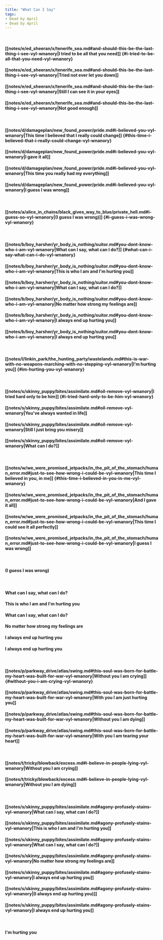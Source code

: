 ```yaml
---
title: "What Can I Say"
tags:
- Dead by April
- Dead by April
---
```

&nbsp;
#### [[notes/e/ed_sheeran/x/tenerife_sea.md#and-should-this-be-the-last-thing-i-see-vyl-wnanory|I tried to be all that you need]] {#i-tried-to-be-all-that-you-need-vyl-wnanory}
#### [[notes/e/ed_sheeran/x/tenerife_sea.md#and-should-this-be-the-last-thing-i-see-vyl-wnanory|Tried not ever let you down]]
#### [[notes/e/ed_sheeran/x/tenerife_sea.md#and-should-this-be-the-last-thing-i-see-vyl-wnanory|Still I can see it in your eyes]]
#### [[notes/e/ed_sheeran/x/tenerife_sea.md#and-should-this-be-the-last-thing-i-see-vyl-wnanory|Not good enough]]
&nbsp;
#### [[notes/d/damageplan/new_found_power/pride.md#i-believed-you-vyl-wnanory|This time I believed that I really could change]] {#this-time-i-believed-that-i-really-could-change-vyl-wnanory}
#### [[notes/d/damageplan/new_found_power/pride.md#i-believed-you-vyl-wnanory|I gave it all]]
#### [[notes/d/damageplan/new_found_power/pride.md#i-believed-you-vyl-wnanory|This time you really had my everything]]
#### [[notes/d/damageplan/new_found_power/pride.md#i-believed-you-vyl-wnanory|I guess I was wrong]]
&nbsp;
#### [[notes/a/alice_in_chains/black_gives_way_to_blue/private_hell.md#i-guess-so-vyl-wnanory|(I guess I was wrong)]] {#i-guess-i-was-wrong-vyl-wnanory}
&nbsp;
#### [[notes/b/boy_harsher/yr_body_is_nothing/suitor.md#you-dont-know-who-i-am-vyl-wnanory|What can I say, what can I do?]] {#what-can-i-say-what-can-i-do-vyl-wnanory}
#### [[notes/b/boy_harsher/yr_body_is_nothing/suitor.md#you-dont-know-who-i-am-vyl-wnanory|This is who I am and I'm hurting you]]
#### [[notes/b/boy_harsher/yr_body_is_nothing/suitor.md#you-dont-know-who-i-am-vyl-wnanory|What can I say, what can I do?]]
#### [[notes/b/boy_harsher/yr_body_is_nothing/suitor.md#you-dont-know-who-i-am-vyl-wnanory|No matter how strong my feelings are]]
#### [[notes/b/boy_harsher/yr_body_is_nothing/suitor.md#you-dont-know-who-i-am-vyl-wnanory|I always end up hurting you]]
#### [[notes/b/boy_harsher/yr_body_is_nothing/suitor.md#you-dont-know-who-i-am-vyl-wnanory|I always end up hurting you]]
&nbsp;
#### [[notes/l/linkin_park/the_hunting_party/wastelands.md#this-is-war-with-no-weapons-marching-with-no-stepping-vyl-wnanory|I'm hurting you]] {#im-hurting-you-vyl-wnanory}
&nbsp;
#### [[notes/s/skinny_puppy/bites/assimilate.md#oil-remove-vyl-wnanory|I tried hard only to be him]] {#i-tried-hard-only-to-be-him-vyl-wnanory}
#### [[notes/s/skinny_puppy/bites/assimilate.md#oil-remove-vyl-wnanory|You've always wanted in life]]
#### [[notes/s/skinny_puppy/bites/assimilate.md#oil-remove-vyl-wnanory|Still I just bring you misery]]
#### [[notes/s/skinny_puppy/bites/assimilate.md#oil-remove-vyl-wnanory|What can I do?]]
&nbsp;
#### [[notes/w/we_were_promised_jetpacks/in_the_pit_of_the_stomach/human_error.md#just-to-see-how-wrong-i-could-be-vyl-wnanory|This time I believed in you, in me]] {#this-time-i-believed-in-you-in-me-vyl-wnanory}
#### [[notes/w/we_were_promised_jetpacks/in_the_pit_of_the_stomach/human_error.md#just-to-see-how-wrong-i-could-be-vyl-wnanory|And I gave it all]]
#### [[notes/w/we_were_promised_jetpacks/in_the_pit_of_the_stomach/human_error.md#just-to-see-how-wrong-i-could-be-vyl-wnanory|This time I could see it all perfectly]]
#### [[notes/w/we_were_promised_jetpacks/in_the_pit_of_the_stomach/human_error.md#just-to-see-how-wrong-i-could-be-vyl-wnanory|I guess I was wrong]]
&nbsp;
#### (I guess I was wrong)
&nbsp;
#### What can I say, what can I do?
#### This is who I am and I'm hurting you
#### What can I say, what can I do?
#### No matter how strong my feelings are
#### I always end up hurting you
#### I always end up hurting you
&nbsp;
#### [[notes/p/parkway_drive/atlas/swing.md#this-soul-was-born-for-battle-my-heart-was-built-for-war-vyl-wnanory|Without you I am crying]] {#without-you-i-am-crying-vyl-wnanory}
#### [[notes/p/parkway_drive/atlas/swing.md#this-soul-was-born-for-battle-my-heart-was-built-for-war-vyl-wnanory|With you I am just hurting you]]
#### [[notes/p/parkway_drive/atlas/swing.md#this-soul-was-born-for-battle-my-heart-was-built-for-war-vyl-wnanory|Without you I am dying]]
#### [[notes/p/parkway_drive/atlas/swing.md#this-soul-was-born-for-battle-my-heart-was-built-for-war-vyl-wnanory|With you I am tearing your heart]]
&nbsp;
#### [[notes/t/tricky/blowback/excess.md#i-believe-in-people-lying-vyl-wnanory|Without you I am crying]]
#### [[notes/t/tricky/blowback/excess.md#i-believe-in-people-lying-vyl-wnanory|Without you I am dying]]
&nbsp;
#### [[notes/s/skinny_puppy/bites/assimilate.md#agony-profusely-stains-vyl-wnanory|What can I say, what can I do?]]
#### [[notes/s/skinny_puppy/bites/assimilate.md#agony-profusely-stains-vyl-wnanory|This is who I am and I'm hurting you]]
#### [[notes/s/skinny_puppy/bites/assimilate.md#agony-profusely-stains-vyl-wnanory|What can I say, what can I do?]]
#### [[notes/s/skinny_puppy/bites/assimilate.md#agony-profusely-stains-vyl-wnanory|No matter how strong my feelings are]]
#### [[notes/s/skinny_puppy/bites/assimilate.md#agony-profusely-stains-vyl-wnanory|I always end up hurting you]]
#### [[notes/s/skinny_puppy/bites/assimilate.md#agony-profusely-stains-vyl-wnanory|(I always end up hurting you)]]
#### [[notes/s/skinny_puppy/bites/assimilate.md#agony-profusely-stains-vyl-wnanory|I always end up hurting you]]
&nbsp;
#### I'm hurting you
